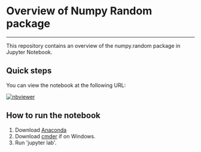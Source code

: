 # Overview of Numpy Random package

***

This repository contains an overview of the numpy.random package in Jupyter Notebook.

## Quick steps

You can view the notebook at the following URL:

[![nbviewer](https://raw.githubusercontent.com/jupyter/design/master/logos/Badges/nbviewer_badge.svg)](https://nbviewer.org/github/andrius-kor/numpy-random/blob/main/numpy-random.ipynb)

## How to run the notebook

1. Download [Anaconda]()
2. Download [cmder]() if on Windows.
3. Run 'jupyter lab'.
